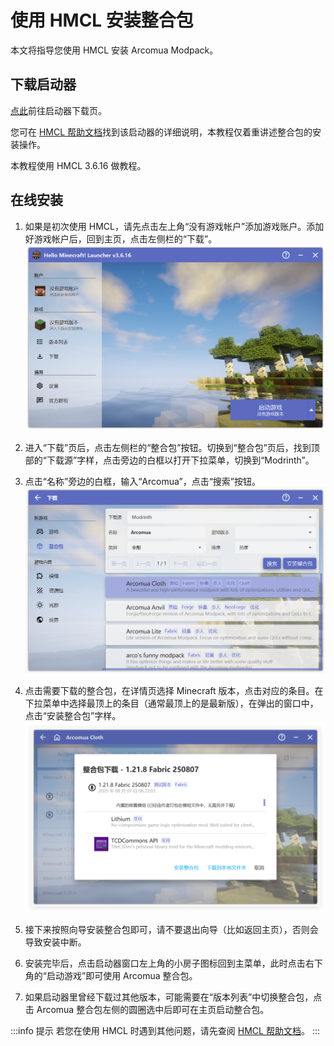 # 使用 HMCL 安装整合包

本文将指导您使用 HMCL 安装 Arcomua Modpack。

## 下载启动器

[点此](https://hmcl.huangyuhui.net/download/)前往启动器下载页。

您可在 [HMCL 帮助文档](https://docs.hmcl.net/)找到该启动器的详细说明，本教程仅着重讲述整合包的安装操作。

本教程使用 HMCL 3.6.16 做教程。

## 在线安装

1. 如果是初次使用 HMCL，请先点击左上角“没有游戏帐户”添加游戏账户。添加好游戏帐户后，回到主页，点击左侧栏的“下载”。
![HMCL 主页](https://raw.githubusercontent.com/Arcomua/Support/refs/heads/assets/HMCL/HMCL-Step1.png)

2. 进入“下载”页后，点击左侧栏的“整合包”按钮。切换到“整合包”页后，找到顶部的“下载源”字样，点击旁边的白框以打开下拉菜单，切换到“Modrinth”。

3. 点击“名称”旁边的白框，输入“Arcomua”，点击“搜索”按钮。
![HMCL 下载](https://raw.githubusercontent.com/Arcomua/Support/refs/heads/assets/HMCL/HMCL-Step2.png)

4. 点击需要下载的整合包，在详情页选择 Minecraft 版本，点击对应的条目。在下拉菜单中选择最顶上的条目（通常最顶上的是最新版），在弹出的窗口中，点击“安装整合包”字样。
![HMCL 安装](https://raw.githubusercontent.com/Arcomua/Support/refs/heads/assets/HMCL/HMCL-Step3.png)

5. 接下来按照向导安装整合包即可，请不要退出向导（比如返回主页），否则会导致安装中断。

6. 安装完毕后，点击启动器窗口左上角的小房子图标回到主菜单，此时点击右下角的“启动游戏”即可使用 Arcomua 整合包。

7. 如果启动器里曾经下载过其他版本，可能需要在“版本列表”中切换整合包，点击 Arcomua 整合包左侧的圆圈选中后即可在主页启动整合包。

:::info 提示
若您在使用 HMCL 时遇到其他问题，请先查阅 [HMCL 帮助文档](https://docs.hmcl.net/)。
:::